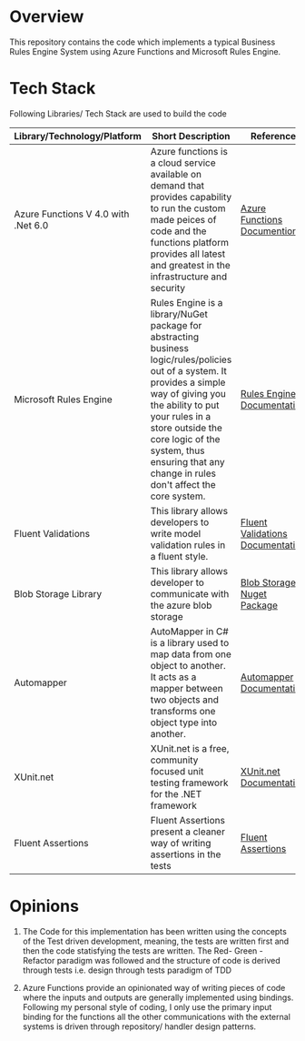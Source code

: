 # Overview

This repository contains the code which implements a typical Business Rules Engine System using Azure Functions and Microsoft Rules Engine.

# Tech Stack

Following Libraries/ Tech Stack are used to build the code

| Library/Technology/Platform| Short Description|Reference|
|--------------|-------------|-----------------|
|Azure Functions V 4.0 with .Net 6.0| Azure functions is a cloud service available on demand that provides capability to run the custom made peices of code and the functions platform provides all latest and greatest in the infrastructure and security| [Azure Functions Documention](https://learn.microsoft.com/en-us/azure/azure-functions/)|
| Microsoft Rules Engine| Rules Engine is a library/NuGet package for abstracting business logic/rules/policies out of a system. It provides a simple way of giving you the ability to put your rules in a store outside the core logic of the system, thus ensuring that any change in rules don't affect the core system. | [Rules Engine Documentation](https://microsoft.github.io/RulesEngine/)|
| Fluent Validations| This library allows developers to write model validation rules in a fluent style.| [Fluent Validations Documentation](https://fluentvalidation.net/)|
|Blob Storage Library| This library allows developer to communicate with the azure blob storage|[Blob Storage Nuget Package](https://www.nuget.org/packages/Azure.Storage.Blobs/)|
|Automapper| AutoMapper in C# is a library used to map data from one object to another. It acts as a mapper between two objects and transforms one object type into another.| [Automapper Documentation](https://automapper.org/)| 
|XUnit.net| XUnit.net is a free, community focused unit testing framework for the .NET framework| [XUnit.net Documentation](https://xunit.net/)|
|Fluent Assertions| Fluent Assertions present a cleaner way of writing assertions in the tests| [Fluent Assertions](https://fluentassertions.com/)|

# Opinions

1. The Code for this implementation has been written using the concepts of the Test driven development, meaning, the tests are written first and then the code statisfying the tests are written. The Red- Green - Refactor paradigm was followed and the structure of code is derived through tests i.e. design through tests paradigm of TDD

2. Azure Functions provide an opinionated way of writing pieces of code where the inputs and outputs are generally implemented using bindings. Following my personal style of coding, I only use the primary input binding for the functions all the other communications with the external systems is driven through repository/ handler design patterns.
